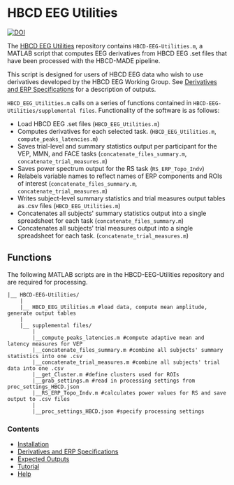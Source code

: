 # HBCD EEG Utilities

[![DOI](https://zenodo.org/badge/DOI/10.5281/zenodo.15483799.svg)](https://doi.org/10.5281/zenodo.15483799)

The [HBCD EEG Utilities](https://github.com/Child-Development-Lab/HBCD-EEG-Utilities) repository contains `HBCD-EEG-Utilities.m`, a MATLAB script that computes EEG derivatives from HBCD EEG .set files that have been processed with the HBCD-MADE pipeline. 

This script is designed for users of HBCD EEG data who wish to use derivatives developed by the HBCD EEG Working Group. See [Derivatives and ERP Specifications](https://childdevlab-hbcd-eeg-utilities.readthedocs.io/en/latest/derivatives_ERPspecs/) for a description of outputs.  

`HBCD_EEG_Utilities.m` calls on a series of functions contained in `HBCD-EEG-Utilities/supplemental files`.
Functionality of the software is as follows:

- Load HBCD EEG .set files (`HBCD_EEG_Utilities.m`)
- Computes derivatives for each selected task. (`HBCD_EEG_Utilities.m`, `compute_peaks_latencies.m`)
- Saves trial-level and summary statistics output per participant for the VEP, MMN, and FACE tasks (`concatenate_files_summary.m`, `concatenate_trial_measures.m`)
- Saves power spectrum output for the RS task (`RS_ERP_Topo_Indv`) 
- Relabels variable names to reflect names of ERP components and ROIs of interest (`concatenate_files_summary.m`, `concatenate_trial_measures.m`)
- Writes subject-level summary statistics and trial measures output tables as .csv files (`HBCD_EEG_Utilities.m`)
- Concatenates all subjects' summary statistics output into a single spreadsheet for each task (`concatenate_files_summary.m`) 
- Concatenates all subjects' trial measures output into a single spreadsheet for each task. (`concatenate_trial_measures.m`)

## Functions

The following MATLAB scripts are in the HBCD-EEG-Utilities repository and are required for processing. 

    |__ HBCD-EEG-Utilities/
        |
        |__ HBCD_EEG_Utilities.m #load data, compute mean amplitude, generate output tables
        |
        |__ supplemental files/
            |
            |__compute_peaks_latencies.m #compute adaptive mean and latency measures for VEP
            |__concatenate_files_summary.m #combine all subjects' summary statistics into one .csv
            |__concatenate_trial_measures.m #combine all subjects' trial data into one .csv
            |__get_Cluster.m #define clusters used for ROIs
            |__grab_settings.m #read in processing settings from proc_settings_HBCD.json
            |__RS_ERP_Topo_Indv.m #calculates power values for RS and save output to .csv files
            |
            |__proc_settings_HBCD.json #specify processing settings
            
            
### Contents 

- [Installation](https://childdevlab-hbcd-eeg-utilities.readthedocs.io/en/latest/installation/)
- [Derivatives and ERP Specifications](https://childdevlab-hbcd-eeg-utilities.readthedocs.io/en/latest/derivatives_ERPspecs/)
- [Expected Outputs](https://childdevlab-hbcd-eeg-utilities.readthedocs.io/en/latest/expected-outputs/)
- [Tutorial](https://childdevlab-hbcd-eeg-utilities.readthedocs.io/en/latest/tutorial/)
- [Help](https://childdevlab-hbcd-eeg-utilities.readthedocs.io/en/latest/help/)